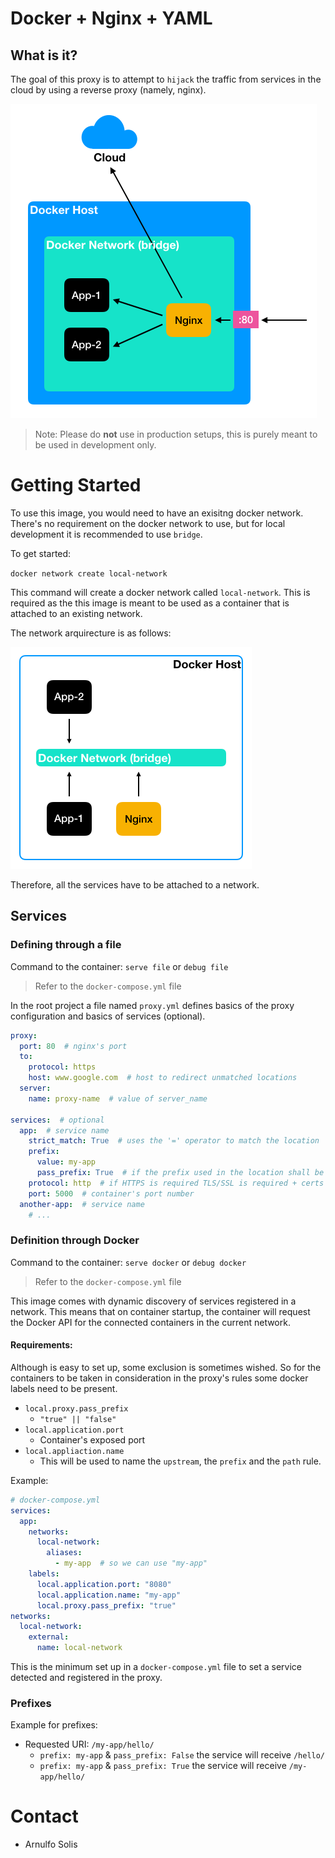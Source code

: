 # Docker + Nginx + YAML

## What is it?

The goal of this proxy is to attempt to `hijack` the traffic from services in the cloud by using a reverse proxy (namely, nginx).

![docker-overview](https://github.com/arnulfojr/nginx-proxy-yml/blob/docker-network/docs/network-overview.png)

> Note: Please do **not** use in production setups, this is purely meant to be used in development only.

# Getting Started

To use this image, you would need to have an exisitng docker network. There's no requirement on the docker network to use, but for local development it is recommended to use `bridge`.

To get started:

`docker network create local-network`

This command will create a docker network called `local-network`.
This is required as the this image is meant to be used as a container that is attached to an existing network.

The network arquirecture is as follows:

![docker-network](https://github.com/arnulfojr/nginx-proxy-yml/blob/docker-network/docs/docker-network.png)

Therefore, all the services have to be attached to a network.

## Services

### Defining through a file

Command to the container: `serve file` or `debug file`

> Refer to the `docker-compose.yml` file

In the root project a file named `proxy.yml` defines basics of the proxy configuration and basics of services (optional).

```yaml
proxy:
  port: 80  # nginx's port
  to:
    protocol: https
    host: www.google.com  # host to redirect unmatched locations
  server:
    name: proxy-name  # value of server_name

services:  # optional
  app:  # service name
    strict_match: True  # uses the '=' operator to match the location
    prefix:
      value: my-app
      pass_prefix: True  # if the prefix used in the location shall be passed to the proxied service
    protocol: http  # if HTTPS is required TLS/SSL is required + certs
    port: 5000  # container's port number
  another-app:  # service name
    # ...
```

### Definition through Docker

Command to the container: `serve docker` or `debug docker`

> Refer to the `docker-compose.yml` file

This image comes with dynamic discovery of services registered in a network.
This means that on container startup, the container will request the Docker API for the connected containers in the current network.

#### Requirements:

Although is easy to set up, some exclusion is sometimes wished.
So for the containers to be taken in consideration in the proxy's rules some docker labels need to be present.

* `local.proxy.pass_prefix`
  * `"true" || "false"`
* `local.application.port`
  * Container's exposed port
* `local.appliaction.name`
  * This will be used to name the `upstream`, the `prefix` and the `path` rule.

Example:

```yaml
# docker-compose.yml
services:
  app:
    networks:
      local-network:
        aliases:
          - my-app  # so we can use "my-app"
    labels:
      local.application.port: "8080"
      local.application.name: "my-app"
      local.proxy.pass_prefix: "true"
networks:
  local-network:
    external:
      name: local-network
```

This is the minimum set up in a `docker-compose.yml` file to set a service detected and registered in the proxy.

### Prefixes

Example for prefixes:

* Requested URI: `/my-app/hello/`
  * `prefix: my-app` & `pass_prefix: False` the service will receive `/hello/`
  * `prefix: my-app` & `pass_prefix: True` the service will receive `/my-app/hello/`


# Contact

* Arnulfo Solis
